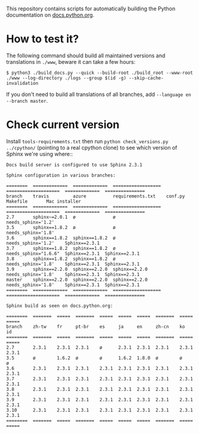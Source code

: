 This repository contains scripts for automatically building the Python
documentation on [docs.python.org](https://docs.python.org).


# How to test it?

The following command should build all maintained versions and
translations in ``./www``, beware it can take a few hours:

    $ python3 ./build_docs.py --quick --build-root ./build_root --www-root ./www --log-directory ./logs --group $(id -g) --skip-cache-invalidation

If you don't need to build all translations of all branches, add
``--language en --branch master``.


# Check current version

Install `tools-requirements.txt` then run ``python check_versions.py
../cpython/`` (pointing to a real cpython clone) to see which version
of Sphinx we're using where::

    Docs build server is configured to use Sphinx 2.3.1

    Sphinx configuration in various branches:

    ========  =============  =============  ==================  ====================  =============  ===============
    branch    travis         azure          requirements.txt    conf.py               Makefile       Mac installer
    ========  =============  =============  ==================  ====================  =============  ===============
    2.7       sphinx~=2.0.1  ø              ø                   needs_sphinx='1.2'
    3.5       sphinx==1.8.2  ø              ø                   needs_sphinx='1.8'
    3.6       sphinx==1.8.2  sphinx==1.8.2  ø                   needs_sphinx='1.2'    Sphinx==2.3.1
    3.7       sphinx==1.8.2  sphinx==1.8.2  ø                   needs_sphinx="1.6.6"  Sphinx==2.3.1  Sphinx==2.3.1
    3.8       sphinx==1.8.2  sphinx==1.8.2  ø                   needs_sphinx='1.8'    Sphinx==2.3.1  Sphinx==2.3.1
    3.9       sphinx==2.2.0  sphinx==2.2.0  sphinx==2.2.0       needs_sphinx='1.8'    Sphinx==2.3.1  Sphinx==2.3.1
    master    sphinx==2.2.0  sphinx==2.2.0  sphinx==2.2.0       needs_sphinx='1.8'    Sphinx==2.3.1  Sphinx==2.3.1
    ========  =============  =============  ==================  ====================  =============  ===============

    Sphinx build as seen on docs.python.org:

    ========  =======  =====  =======  =====  =====  =====  =======  =====  =====
    branch    zh-tw    fr     pt-br    es     ja     en     zh-cn    ko     id
    ========  =======  =====  =======  =====  =====  =====  =======  =====  =====
    2.7       2.3.1    2.3.1  2.3.1    ø      2.3.1  2.3.1  2.3.1    2.3.1  2.3.1
    3.5       ø        1.6.2  ø        ø      1.6.2  1.8.0  ø        ø      ø
    3.6       2.3.1    2.3.1  2.3.1    2.3.1  2.3.1  2.3.1  2.3.1    2.3.1  2.3.1
    3.7       2.3.1    2.3.1  2.3.1    2.3.1  2.3.1  2.3.1  2.3.1    2.3.1  2.3.1
    3.8       2.3.1    2.3.1  2.3.1    2.3.1  2.3.1  2.3.1  2.3.1    2.3.1  2.3.1
    3.9       2.3.1    2.3.1  2.3.1    2.3.1  2.3.1  2.3.1  2.3.1    2.3.1  2.3.1
    3.10      2.3.1    2.3.1  2.3.1    2.3.1  2.3.1  2.3.1  2.3.1    2.3.1  2.3.1
    ========  =======  =====  =======  =====  =====  =====  =======  =====  =====
